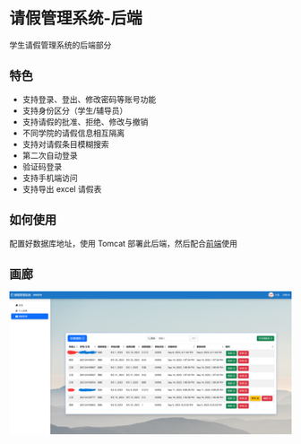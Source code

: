 # 请假管理系统-后端

学生请假管理系统的后端部分

## 特色

- 支持登录、登出、修改密码等账号功能
- 支持身份区分（学生/辅导员）
- 支持请假的批准、拒绝、修改与撤销
- 不同学院的请假信息相互隔离
- 支持对请假条目模糊搜索
- 第二次自动登录
- 验证码登录
- 支持手机端访问
- 支持导出 excel 请假表

## 如何使用

配置好数据库地址，使用 Tomcat 部署此后端，然后配合[前端](https://github.com/APeng215/leave-management-system-frontend)使用

## 画廊
![demo](./README_resource/demo1.png)
